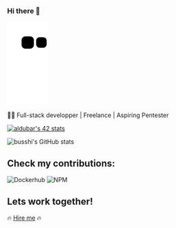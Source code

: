 ### Hi there 👋

![snake gif](https://github.com/SingularisArt/SingularisArt/blob/output/github-contribution-grid-snake.svg)

👨‍💻 Full-stack developper | Freelance | Aspiring Pentester

[![aldubar's 42 stats](https://badge42.vercel.app/api/v2/cl1p4dvqu002109k1x3fvx39n/stats?cursusId=21&coalitionId=48)](https://github.com/JaeSeoKim/badge42)

![busshi's GitHub stats](https://github-readme-stats.vercel.app/api?username=busshi&show_icons=true&theme=gruvbox)


Check my contributions:
---

![[Dockerhub](https://img.icons8.com/fluency/48/null/docker.png)](https://hub.docker.com/u/busshi)
![[NPM](https://img.icons8.com/color/48/null/npm.png)](https://www.npmjs.com/search?q=busshi)


Lets work together!
---
🔥 [Hire me](https://www.malt.fr/profile/alexandredubar) 🔥
